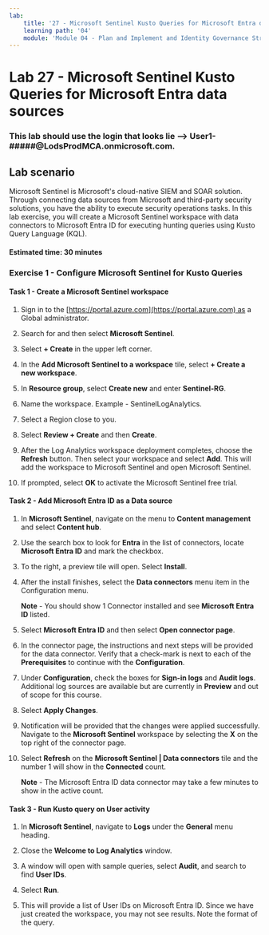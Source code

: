 ```yaml
---
lab:
    title: '27 - Microsoft Sentinel Kusto Queries for Microsoft Entra data sources'
    learning path: '04'
    module: 'Module 04 - Plan and Implement and Identity Governance Strategy'
---
```


# Lab 27 - Microsoft Sentinel Kusto Queries for Microsoft Entra data sources

### This lab should use the login that looks lie --> User1-#####@LodsProdMCA.onmicrosoft.com.

## Lab scenario

Microsoft Sentinel is Microsoft's cloud-native SIEM and SOAR solution.  Through connecting data sources from Microsoft and third-party security solutions, you have the ability to execute security operations tasks.  In this lab exercise, you will create a Microsoft Sentinel workspace with data connectors to Microsoft Entra ID for executing hunting queries using Kusto Query Language (KQL). 

#### Estimated time: 30 minutes

### Exercise 1 - Configure Microsoft Sentinel for Kusto Queries

#### Task 1 - Create a Microsoft Sentinel workspace

1. Sign in to the [https://portal.azure.com](https://portal.azure.com) as a Global administrator.

1. Search for and then select **Microsoft Sentinel**. 

1. Select **+ Create** in the upper left corner.

1. In the **Add Microsoft Sentinel to a workspace** tile, select **+ Create a new workspace**.

1. In **Resource group**, select **Create new** and enter **Sentinel-RG**.

1. Name the workspace.  Example - SentinelLogAnalytics.

1. Select a Region close to you.

1. Select **Review + Create** and then **Create**.

1. After the Log Analytics workspace deployment completes, choose the **Refresh** button. Then select your workspace and select **Add**.  This will add the workspace to Microsoft Sentinel and open Microsoft Sentinel.

1. If prompted, select **OK** to activate the Microsoft Sentinel free trial.

#### Task 2 - Add Microsoft Entra ID as a Data source

1. In **Microsoft Sentinel**, navigate on the menu to **Content management** and select **Content hub**.

1. Use the search box to look for **Entra** in the list of connectors, locate **Microsoft Entra ID** and mark the checkbox.

1. To the right, a preview tile will open.  Select **Install**.

1. After the install finishes, select the **Data connectors** menu item in the Configuration menu.

    **Note** - You should show 1 Connector installed and see **Microsoft Entra ID** listed.

1. Select **Microsoft Entra ID** and then select **Open connector page**.

1. In the connector page, the instructions and next steps will be provided for the data connector. Verify that a check-mark is next to each of the **Prerequisites** to continue with the **Configuration**.

1. Under **Configuration**, check the boxes for **Sign-in logs** and **Audit logs**. Additional log sources are available but are currently in **Preview** and out of scope for this course.

1. Select **Apply Changes**. 

1. Notification will be provided that the changes were applied successfully. Navigate to the **Microsoft Sentinel** workspace by selecting the **X** on the top right of the connector page.

1. Select **Refresh** on the **Microsoft Sentinel | Data connectors** tile and the number 1 will show in the **Connected** count.

   **Note** - The Microsoft Entra ID data connector may take a few minutes to show in the active count. 

#### Task 3 - Run Kusto query on User activity

1. In **Microsoft Sentinel**, navigate to **Logs** under the **General** menu heading.

1. Close the **Welcome to Log Analytics** window.

1. A window will open with sample queries, select **Audit**, and search to find **User IDs**.

1. Select **Run**. 

1. This will provide a list of User IDs on Microsoft Entra ID.  Since we have just created the workspace, you may not see results.  Note the format of the query.
